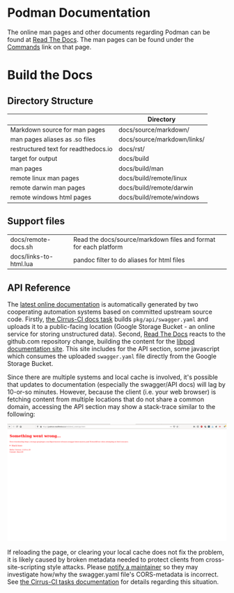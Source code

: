 # Podman Documentation

The online man pages and other documents regarding Podman can be found at
[Read The Docs](https://podman.readthedocs.io).  The man pages
can be found under the [Commands](https://podman.readthedocs.io/en/latest/Commands.html)
link on that page.

# Build the Docs

## Directory Structure

|                                      | Directory                   |
| ------------------------------------ | --------------------------- |
| Markdown source for man pages        | docs/source/markdown/       |
| man pages aliases as .so files       | docs/source/markdown/links/ |
| restructured text for readthedocs.io | docs/rst/                   |
| target for output                    | docs/build                  |
| man pages                            | docs/build/man              |
| remote linux man pages               | docs/build/remote/linux     |
| remote darwin man pages              | docs/build/remote/darwin    |
| remote windows html pages            | docs/build/remote/windows   |

## Support files

| | |
| ------------------------------------ | --------------------------- |
| docs/remote-docs.sh | Read the docs/source/markdown files and format for each platform |
| docs/links-to-html.lua | pandoc filter to do aliases for html files |

## API Reference

The [latest online documentation](http://docs.podman.io/en/latest/_static/api.html) is
automatically generated by two cooperating automation systems based on committed upstream
source code.  Firstly, [the Cirrus-CI docs task](../contrib/cirrus/README.md#docs-task) builds
`pkg/api/swagger.yaml` and uploads it to a public-facing location (Google Storage Bucket -
an online service for storing unstructured data).  Second, [Read The Docs](readthedocs.com)
reacts to the github.com repository change, building the content for the [libpod documentation
site](https://podman.readthedocs.io/).  This site includes for the API section,
some javascript which consumes the uploaded `swagger.yaml` file directly from the Google
Storage Bucket.

Since there are multiple systems and local cache is involved, it's possible that updates to
documentation (especially the swagger/API docs) will lag by 10-or-so minutes.  However,
because the client (i.e. your web browser) is fetching content from multiple locations that
do not share a common domain, accessing the API section may show a stack-trace similar to
the following:

![Javascript Stack Trace Image](../contrib/cirrus/swagger_stack_trace.png)

If reloading the page, or clearing your local cache does not fix the problem, it is
likely caused by broken metadata needed to protect clients from cross-site-scripting
style attacks.  Please [notify a maintainer](https://github.com/containers/libpod#communications)
so they may investigate how/why the swagger.yaml file's CORS-metadata is incorrect.  See
[the Cirrus-CI tasks documentation](../contrib/cirrus/README.md#docs-task) for
details regarding this situation.

